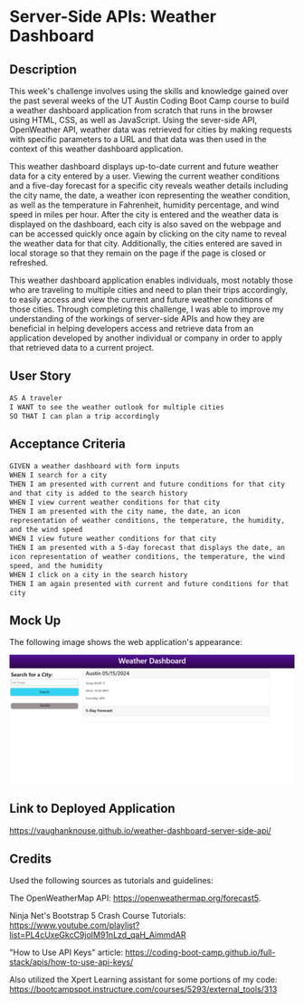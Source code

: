 # Server-Side APIs: Weather Dashboard

## Description

This week's challenge involves using the skills and knowledge gained over the past several weeks of the UT Austin Coding Boot Camp course to build a weather dashboard application from scratch that runs in the browser using HTML, CSS, as well as JavaScript. Using the sever-side API, OpenWeather API, weather data was retrieved for cities by making requests with specific parameters to a URL and that data was then used in the context of this weather dashboard application.

This weather dashboard displays up-to-date current and future weather data for a city entered by a user. Viewing the current weather conditions and a five-day forecast for a specific city reveals weather details including the city name, the date, a weather icon representing the weather condition, as well as the temperature in Fahrenheit, humidity percentage, and wind speed in miles per hour. After the city is entered and the weather data is displayed on the dashboard, each city is also saved on the webpage and can be accessed quickly once again by clicking on the city name to reveal the weather data for that city. Additionally, the cities entered are saved in local storage so that they remain on the page if the page is closed or refreshed.

This weather dashboard application enables individuals, most notably those who are traveling to multiple cities and need to plan their trips accordingly, to easily access and view the current and future weather conditions of those cities. Through completing this challenge, I was able to improve my understanding of the workings of server-side APIs and how they are beneficial in helping developers access and retrieve data from an application developed by another individual or company in order to apply that retrieved data to a current project.


## User Story

```
AS A traveler
I WANT to see the weather outlook for multiple cities
SO THAT I can plan a trip accordingly
```
## Acceptance Criteria

```
GIVEN a weather dashboard with form inputs
WHEN I search for a city
THEN I am presented with current and future conditions for that city and that city is added to the search history
WHEN I view current weather conditions for that city
THEN I am presented with the city name, the date, an icon representation of weather conditions, the temperature, the humidity, and the wind speed
WHEN I view future weather conditions for that city
THEN I am presented with a 5-day forecast that displays the date, an icon representation of weather conditions, the temperature, the wind speed, and the humidity
WHEN I click on a city in the search history
THEN I am again presented with current and future conditions for that city
```

## Mock Up
The following image shows the web application's appearance:

![Shows deployed weather dashboard application with a page that includes a form input to search for a city, the list of searched cities, the current weather conditions for that city, and the 5-day forecast for that city.](assets/images/weather-dashboard-screenshot.png)

## Link to Deployed Application

https://vaughanknouse.github.io/weather-dashboard-server-side-api/

## Credits
Used the following sources as tutorials and guidelines:

The OpenWeatherMap API: https://openweathermap.org/forecast5.

Ninja Net's Bootstrap 5 Crash Course Tutorials: https://www.youtube.com/playlist?list=PL4cUxeGkcC9joIM91nLzd_qaH_AimmdAR

"How to Use API Keys" article: https://coding-boot-camp.github.io/full-stack/apis/how-to-use-api-keys/ 

Also utilized the Xpert Learning assistant for some portions of my code:
https://bootcampspot.instructure.com/courses/5293/external_tools/313

